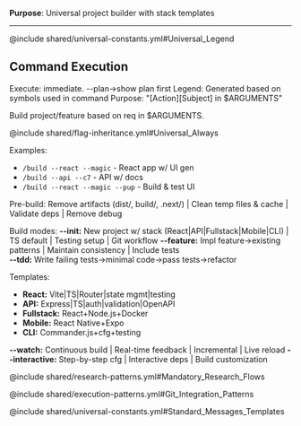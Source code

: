 **Purpose**: Universal project builder with stack templates

---

@include shared/universal-constants.yml#Universal_Legend

## Command Execution
Execute: immediate. --plan→show plan first
Legend: Generated based on symbols used in command
Purpose: "[Action][Subject] in $ARGUMENTS"

Build project/feature based on req in $ARGUMENTS.

@include shared/flag-inheritance.yml#Universal_Always

Examples:
- `/build --react --magic` - React app w/ UI gen
- `/build --api --c7` - API w/ docs
- `/build --react --magic --pup` - Build & test UI

Pre-build: Remove artifacts (dist/, build/, .next/) | Clean temp files & cache | Validate deps | Remove debug

Build modes:
**--init:** New project w/ stack (React|API|Fullstack|Mobile|CLI) | TS default | Testing setup | Git workflow
**--feature:** Impl feature→existing patterns | Maintain consistency | Include tests  
**--tdd:** Write failing tests→minimal code→pass tests→refactor

Templates:
- **React:** Vite|TS|Router|state mgmt|testing
- **API:** Express|TS|auth|validation|OpenAPI  
- **Fullstack:** React+Node.js+Docker
- **Mobile:** React Native+Expo
- **CLI:** Commander.js+cfg+testing

**--watch:** Continuous build | Real-time feedback | Incremental | Live reload
**--interactive:** Step-by-step cfg | Interactive deps | Build customization

@include shared/research-patterns.yml#Mandatory_Research_Flows

@include shared/execution-patterns.yml#Git_Integration_Patterns

@include shared/universal-constants.yml#Standard_Messages_Templates